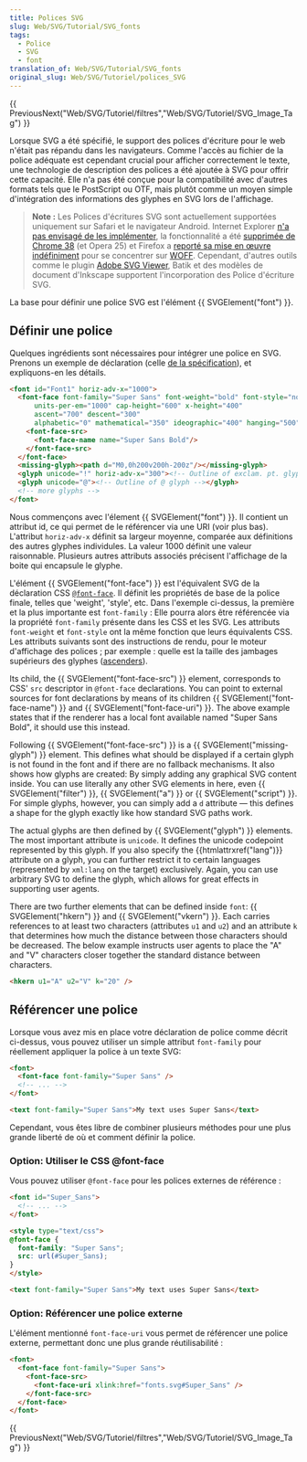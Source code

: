 ```yaml
---
title: Polices SVG
slug: Web/SVG/Tutorial/SVG_fonts
tags:
  - Police
  - SVG
  - font
translation_of: Web/SVG/Tutorial/SVG_fonts
original_slug: Web/SVG/Tutoriel/polices_SVG
---
```


{{ PreviousNext("Web/SVG/Tutoriel/filtres","Web/SVG/Tutoriel/SVG_Image_Tag") }}

Lorsque SVG a été spécifié, le support des polices d'écriture pour le web n'était pas répandu dans les navigateurs. Comme l'accès au fichier de la police adéquate est cependant crucial pour afficher correctement le texte, une technologie de description des polices a été ajoutée à SVG pour offrir cette capacité. Elle n'a pas été conçue pour la compatibilité avec d'autres formats tels que le PostScript ou OTF, mais plutôt comme un moyen simple d'intégration des informations des glyphes en SVG lors de l'affichage.

> **Note :** Les Polices d'écritures SVG sont actuellement supportées uniquement sur Safari et le navigateur Android. Internet Explorer [n'a pas envisagé de les implémenter](http://blogs.msdn.com/b/ie/archive/2010/08/04/html5-modernized-fourth-ie9-platform-preview-available-for-developers.aspx), la fonctionnalité a été [supprimée de Chrome 38](https://www.chromestatus.com/feature/5930075908210688) (et Opera 25) et Firefox a [reporté sa mise en œuvre indéfiniment](https://bugzilla.mozilla.org/show_bug.cgi?id=119490) pour se concentrer sur [WOFF](/fr/WOFF). Cependant, d'autres outils comme le plugin [Adobe SVG Viewer](http://www.adobe.com/svg/viewer/install/), Batik et des modèles de document d'Inkscape supportent l'incorporation des Police d'écriture SVG.

La base pour définir une police SVG est l'élément {{ SVGElement("font") }}.

## Définir une police

Quelques ingrédients sont nécessaires pour intégrer une police en SVG. Prenons un exemple de déclaration (celle [de la spécification](http://www.w3.org/TR/SVG/fonts.html#FontElement)), et expliquons-en les détails.

```html
<font id="Font1" horiz-adv-x="1000">
  <font-face font-family="Super Sans" font-weight="bold" font-style="normal"
      units-per-em="1000" cap-height="600" x-height="400"
      ascent="700" descent="300"
      alphabetic="0" mathematical="350" ideographic="400" hanging="500">
    <font-face-src>
      <font-face-name name="Super Sans Bold"/>
    </font-face-src>
  </font-face>
  <missing-glyph><path d="M0,0h200v200h-200z"/></missing-glyph>
  <glyph unicode="!" horiz-adv-x="300"><!-- Outline of exclam. pt. glyph --></glyph>
  <glyph unicode="@"><!-- Outline of @ glyph --></glyph>
  <!-- more glyphs -->
</font>
```

Nous commençons avec l'élement {{ SVGElement("font") }}. Il contient un attribut id, ce qui permet de le référencer via une URI (voir plus bas). L'attribut `horiz-adv-x` définit sa largeur moyenne, comparée aux définitions des autres glyphes individules. La valeur 1000 définit une valeur raisonnable. Plusieurs autres attributs associés précisent l'affichage de la boite qui encapsule le glyphe.

L'élément {{ SVGElement("font-face") }} est l'équivalent SVG de la déclaration CSS [`@font-face`](/fr/CSS/@font-face). Il définit les propriétés de base de la police finale, telles que 'weight', 'style', etc. Dans l'exemple ci-dessus, la première et la plus importante est `font-family` : Elle pourra alors être référencée via la propriété `font-family` présente dans les CSS et les SVG. Les attributs `font-weight` et `font-style` ont la même fonction que leurs équivalents CSS. Les attributs suivants sont des instructions de rendu, pour le moteur d'affichage des polices ; par exemple : quelle est la taille des jambages supérieurs des glyphes ([ascenders](http://en.wikipedia.org/wiki/Ascender_%28typography%29)).

Its child, the {{ SVGElement("font-face-src") }} element, corresponds to CSS' `src` descriptor in `@font-face` declarations. You can point to external sources for font declarations by means of its children {{ SVGElement("font-face-name") }} and {{ SVGElement("font-face-uri") }}. The above example states that if the renderer has a local font available named "Super Sans Bold", it should use this instead.

Following {{ SVGElement("font-face-src") }} is a {{ SVGElement("missing-glyph") }} element. This defines what should be displayed if a certain glyph is not found in the font and if there are no fallback mechanisms. It also shows how glyphs are created: By simply adding any graphical SVG content inside. You can use literally any other SVG elements in here, even {{ SVGElement("filter") }}, {{ SVGElement("a") }} or {{ SVGElement("script") }}. For simple glyphs, however, you can simply add a `d` attribute — this defines a shape for the glyph exactly like how standard SVG paths work.

The actual glyphs are then defined by {{ SVGElement("glyph") }} elements. The most important attribute is `unicode`. It defines the unicode codepoint represented by this glyph. If you also specify the {{htmlattrxref("lang")}} attribute on a glyph, you can further restrict it to certain languages (represented by `xml:lang` on the target) exclusively. Again, you can use arbitrary SVG to define the glyph, which allows for great effects in supporting user agents.

There are two further elements that can be defined inside `font`: {{ SVGElement("hkern") }} and {{ SVGElement("vkern") }}. Each carries references to at least two characters (attributes `u1` and `u2`) and an attribute `k` that determines how much the distance between those characters should be decreased. The below example instructs user agents to place the "A" and "V" characters closer together the standard distance between characters.

```html
<hkern u1="A" u2="V" k="20" />
```

## Référencer une police

Lorsque vous avez mis en place votre déclaration de police comme décrit ci-dessus, vous pouvez utiliser un simple attribut `font-family` pour réellement appliquer la police à un texte SVG:

```html
<font>
  <font-face font-family="Super Sans" />
  <!-- ... -->
</font>

<text font-family="Super Sans">My text uses Super Sans</text>
```

Cependant, vous êtes libre de combiner plusieurs méthodes pour une plus grande liberté de où et comment définir la police.

### Option: Utiliser le CSS @font-face

Vous pouvez utiliser `@font-face` pour les polices externes de référence :

```html
<font id="Super_Sans">
  <!-- ... -->
</font>

<style type="text/css">
@font-face {
  font-family: "Super Sans";
  src: url(#Super_Sans);
}
</style>

<text font-family="Super Sans">My text uses Super Sans</text>
```

### Option: Référencer une police externe

L'élément mentionné `font-face-uri` vous permet de référencer une police externe, permettant donc une plus grande réutilisabilité :

```html
<font>
  <font-face font-family="Super Sans">
    <font-face-src>
      <font-face-uri xlink:href="fonts.svg#Super_Sans" />
    </font-face-src>
  </font-face>
</font>
```

{{ PreviousNext("Web/SVG/Tutoriel/filtres","Web/SVG/Tutoriel/SVG_Image_Tag") }}
